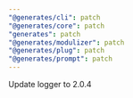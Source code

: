 ```yaml
---
"@generates/cli": patch
"@generates/core": patch
"generates": patch
"@generates/modulizer": patch
"@generates/plug": patch
"@generates/prompt": patch
---
```


Update logger to 2.0.4
